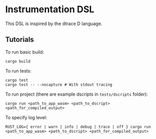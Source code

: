 # Instrumentation DSL #

This DSL is inspired by the dtrace D language.

## Tutorials ##

To run basic build:
```shell
cargo build
```

To run tests:
```shell
cargo test
cargo test -- --nocapture # With stdout tracing
```

To run project (there are example dscripts in `tests/dscripts` folder):
```shell
cargo run <path_to_app_wasm> <path_to_dscript> <path_for_compiled_output>
```

To specify log level:
```shell
RUST_LOG={ error | warn | info | debug | trace | off } cargo run <path_to_app_wasm> <path_to_dscript> <path_for_compiled_output>
```